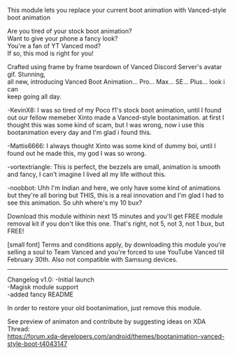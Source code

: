This module lets you replace your current boot animation with Vanced-style boot animation

Are you tired of your stock boot animation?  
Want to give your phone a fancy look?  
You're a fan of YT Vanced mod?  
If so, this mod is right for you!  

Crafted using frame by frame teardown of Vanced Discord Server's avatar gif. Stunning,  
all new, introducing Vanced Boot Animation... Pro... Max... SE... Plus... look i can  
keep going all day.

-KevinX8: I was so tired of my Poco f1's stock boot animation, until I found out our fellow memeber
Xinto made a Vanced-style bootanimation. at first I thought this was some kind of scam, but I was
wrong, now i use this bootanimation every day and I'm glad i found this.

-Mattis6666: I always thought Xinto was some kind of dummy boi, until I found out he made this, my
god I was so wrong.

-vortextriangle: This is perfect, the bezzels are small, animation is smooth and fancy, I can't
imagine I lived all my life without this.

-noobbot: Uhh I'm Indian and here, we only have some kind of animations but they're all boring but
THIS, this is a real innovation and I'm glad I had to see this animation. So uhh where's my 10 bux?

Download this module withinin next 15 minutes and you'll get FREE module removal kit if you don't like
this one. That's right, not 5, not 3, not 1 bux, but FREE!

[small font] Terms and conditions apply, by downloading this module you're selling a soul to Team Vanced
and you're forced to use YouTube Vanced till February 30th. Also not compatible with Samsung devices.

--------------------------------------------------------------------------------------------------------

Changelog v1.0:
-Initial launch  
-Magisk module support  
-added fancy README  

In order to restore your old bootanimation, just remove this module.

See preview of animaton and contribute by suggesting ideas on XDA Thread:  
https://forum.xda-developers.com/android/themes/bootanimation-vanced-style-boot-t4043147
